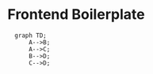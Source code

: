 # Frontend Boilerplate

```mermaid
  graph TD;
      A-->B;
      A-->C;
      B-->D;
      C-->D;
```
